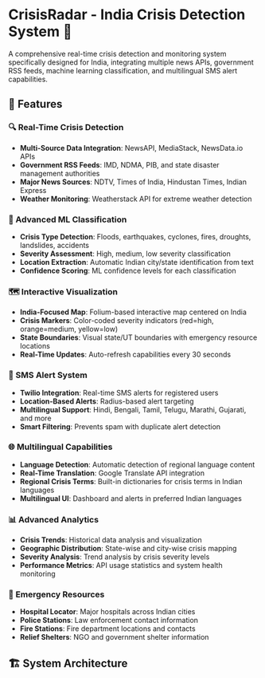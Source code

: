 # CrisisRadar - India Crisis Detection System 🚨

A comprehensive real-time crisis detection and monitoring system specifically designed for India, integrating multiple news APIs, government RSS feeds, machine learning classification, and multilingual SMS alert capabilities.

## 🌟 Features

### 🔍 Real-Time Crisis Detection
- **Multi-Source Data Integration**: NewsAPI, MediaStack, NewsData.io APIs
- **Government RSS Feeds**: IMD, NDMA, PIB, and state disaster management authorities
- **Major News Sources**: NDTV, Times of India, Hindustan Times, Indian Express
- **Weather Monitoring**: Weatherstack API for extreme weather detection

### 🤖 Advanced ML Classification
- **Crisis Type Detection**: Floods, earthquakes, cyclones, fires, droughts, landslides, accidents
- **Severity Assessment**: High, medium, low severity classification
- **Location Extraction**: Automatic Indian city/state identification from text
- **Confidence Scoring**: ML confidence levels for each classification

### 🗺️ Interactive Visualization
- **India-Focused Map**: Folium-based interactive map centered on India
- **Crisis Markers**: Color-coded severity indicators (red=high, orange=medium, yellow=low)
- **State Boundaries**: Visual state/UT boundaries with emergency resource locations
- **Real-Time Updates**: Auto-refresh capabilities every 30 seconds

### 📱 SMS Alert System
- **Twilio Integration**: Real-time SMS alerts for registered users
- **Location-Based Alerts**: Radius-based alert targeting
- **Multilingual Support**: Hindi, Bengali, Tamil, Telugu, Marathi, Gujarati, and more
- **Smart Filtering**: Prevents spam with duplicate alert detection

### 🌐 Multilingual Capabilities
- **Language Detection**: Automatic detection of regional language content
- **Real-Time Translation**: Google Translate API integration
- **Regional Crisis Terms**: Built-in dictionaries for crisis terms in Indian languages
- **Multilingual UI**: Dashboard and alerts in preferred Indian languages

### 📊 Advanced Analytics
- **Crisis Trends**: Historical data analysis and visualization
- **Geographic Distribution**: State-wise and city-wise crisis mapping
- **Severity Analysis**: Trend analysis by crisis severity levels
- **Performance Metrics**: API usage statistics and system health monitoring

### 🏥 Emergency Resources
- **Hospital Locator**: Major hospitals across Indian cities
- **Police Stations**: Law enforcement contact information
- **Fire Stations**: Fire department locations and contacts
- **Relief Shelters**: NGO and government shelter information

## 🏗️ System Architecture

